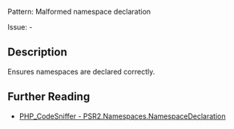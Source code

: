 Pattern: Malformed namespace declaration

Issue: -

## Description

Ensures namespaces are declared correctly.

## Further Reading

* [PHP_CodeSniffer - PSR2.Namespaces.NamespaceDeclaration](https://github.com/PHPCSStandards/PHP_CodeSniffer/blob/master/src/Standards/PSR2/Sniffs/Namespaces/NamespaceDeclarationSniff.php)